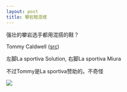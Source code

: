 ```yaml
---
layout: post
title: 攀岩鞋混搭
---
```

<p>强壮的攀岩选手都用混搭的鞋？</p>
<p>Tommy Caldwell (<a href="http://www.youtube.com/watch?feature=player_embedded&amp;v=B_aYwujuoEY" target="_blank">src</a>)</p>
<p>左脚La sportiva Solution, 右脚La sportiva Miura</p>
<p>不过Tommy是La sportiva赞助的。不奇怪</p>
<p><img  src="/content/images/gallery/climbingshoemix.png" ></p>
<p></p>